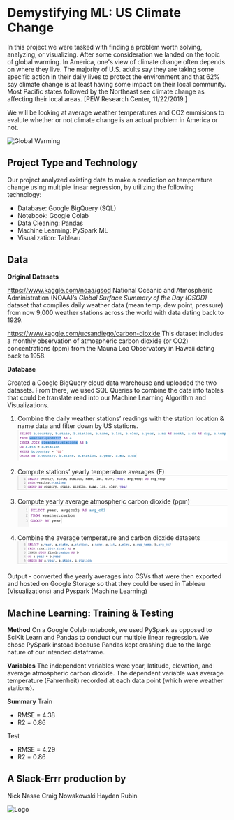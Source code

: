 #  Demystifying ML: US Climate Change
 
In this project we were tasked with finding a problem worth solving, analyzing, or visualizing. After some consideration we landed on the topic of global warming. In America, one's view of climate change often depends on where they live. The majority of U.S. adults say they are taking some specific action in their daily lives to protect the environment and that 62% say climate change is at least having some impact on their local community. Most Pacific states followed by the Northeast see climate change as affecting their local areas.  [PEW Research Center, 11/22/2019.]

We will be looking at average weather temperatures and CO2 emmisions to evalute whether or not climate change is an actual problem in America or not. 

![Global Warming](https://www.psychologicalscience.org/redesign/wp-content/uploads/2017/01/Earth-melting-above-ocean-e1485893153798-609x419.jpg)

## Project Type and Technology
Our project analyzed existing data to make a prediction on temperature change using multiple linear regression, by utilizing the following technology: 
* Database: Google BigQuery (SQL)
* Notebook: Google Colab 
* Data Cleaning: Pandas
* Machine Learning: PySpark ML
* Visualization: Tableau


## Data

**Original Datasets**

https://www.kaggle.com/noaa/gsod 
National Oceanic and Atmospheric Administration (NOAA)’s *Global Surface Summary of the Day (GSOD)* dataset that compiles daily weather data (mean temp, dew point, pressure) from now 9,000 weather stations across the world with data dating back to 1929. 

https://www.kaggle.com/ucsandiego/carbon-dioxide
This dataset includes a monthly observation of atmospheric carbon dioxide (or CO2) concentrations (ppm) from the Mauna Loa Observatory in Hawaii dating back to 1958. 

**Database**

Created a Google BigQuery cloud data warehouse and uploaded the two datasets. From there,  we used SQL Queries to combine the data into tables that could be translate read into our Machine Learning Algorithm and Visualizations. 

1) Combine the daily weather stations’ readings with the station location & name data and filter down by US stations. 
![Query 1](https://github.com/SDCraigN/UCB_DAB_Final_Project/blob/main/Images/BigQuery_1.png)

2) Compute stations’ yearly temperature averages (F)
![Query 2](https://github.com/SDCraigN/UCB_DAB_Final_Project/blob/main/Images/BigQuery_2.png)

3) Compute yearly average atmospheric carbon dioxide (ppm)
![Query 3](https://github.com/SDCraigN/UCB_DAB_Final_Project/blob/main/Images/BigQuery_3.png)

4) Combine the average temperature and carbon dioxide datasets
![Query 4](https://github.com/SDCraigN/UCB_DAB_Final_Project/blob/main/Images/BigQuery_4.png)

Output - converted the yearly averages into CSVs that were then exported and hosted on Google Storage so that they could be used in Tableau (Visualizations) and Pyspark (Machine Learning)

## Machine Learning: Training & Testing

**Method**
On a Google Colab notebook, we used PySpark as opposed to SciKit Learn and Pandas to conduct our multiple linear regression. We chose PySpark instead because Pandas kept crashing due to the large nature of our intended dataframe.

**Variables**
The independent variables were year, latitude, elevation, and average atmospheric carbon dioxide. The dependent variable was average temperature (Fahrenheit) recorded at each data point (which were weather stations). 

**Summary**
Train
* RMSE = 4.38
* R2 = 0.86

Test
* RMSE = 4.29
* R2 = 0.86


## A Slack-Errr production by 
Nick Nasse
Craig Nowakowski
Hayden Rubin

![Logo](https://is4-ssl.mzstatic.com/image/thumb/Purple114/v4/b3/3a/a1/b33aa167-5a3a-1a09-332e-61d750453e28/AppIcon-0-0-1x_U007emarketing-0-0-0-7-0-0-sRGB-0-0-0-GLES2_U002c0-512MB-85-220-0-0.png/1200x630wa.png)

